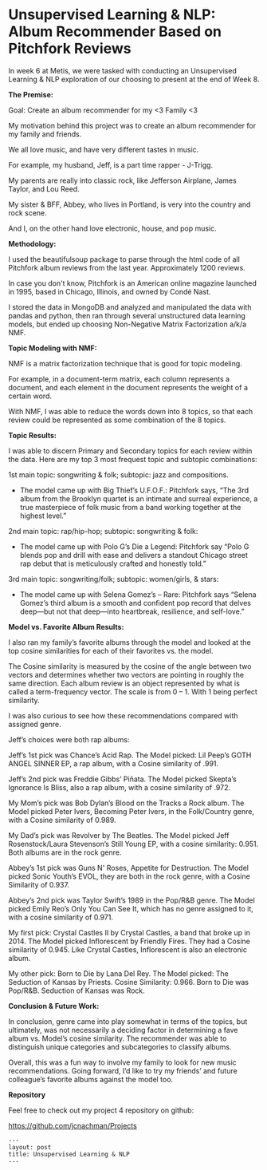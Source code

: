 <h1>Unsupervised Learning & NLP: Album Recommender Based on Pitchfork Reviews</h1>	


In week 6 at Metis, we were tasked with conducting an Unsupervised Learning & NLP exploration of our choosing to present at the end of Week 8.


**The Premise:**

Goal: Create an album recommender for my <3 Family <3

My motivation behind this project was to create an album recommender for my family and friends.

We all love music, and have very different tastes in music. 

For example, my husband, Jeff, is a part time rapper - J-Trigg. 

My parents are really into classic rock, like Jefferson Airplane, James Taylor, and Lou Reed. 

My sister & BFF, Abbey, who lives in Portland, is very into the country and rock scene. 

And I, on the other hand love electronic, house, and pop music. 



**Methodology:**

I used the beautifulsoup package to parse through the html code of all Pitchfork album reviews from the last year. Approximately 1200 reviews.

In case you don't know, Pitchfork is an American online magazine launched in 1995, based in Chicago, Illinois, and owned by Condé Nast.

I stored the data in MongoDB and analyzed and manipulated the data with pandas and python, then ran through several unstructured data learning models, but ended up choosing Non-Negative Matrix Factorization a/k/a NMF.


**Topic Modeling with NMF:**

NMF is a matrix factorization technique that is good for topic modeling. 

For example, in a document-term matrix, each column represents a document, and each element in the document represents the weight of a certain word. 

With NMF, I was able to reduce the words down into 8 topics, so that each review could be represented as some combination of the 8 topics.

**Topic Results:**

I was able to discern Primary and Secondary topics for each review within the data. Here are my top 3 most frequest topic and subtopic combinations:

1st main topic: songwriting & folk; subtopic: jazz and compositions.

- The model came up with Big Thief’s U.F.O.F.: Pitchfork says, “The 3rd album from the Brooklyn quartet is an intimate and surreal experience, a true masterpiece of folk music from a band working together at the highest level.”

2nd main topic: rap/hip-hop; subtopic: songwriting & folk: 

- The model came up with Polo G’s Die a Legend: Pitchfork say “Polo G blends pop and drill with ease and delivers a standout Chicago street rap debut that is meticulously crafted and honestly told.” 

3rd main topic: songwriting/folk; subtopic: women/girls, & stars: 

- The model came up with Selena Gomez’s – Rare: Pitchfork says “Selena Gomez’s third album is a smooth and confident pop record that delves deep—but not that deep—into heartbreak, resilience, and self-love.”



**Model vs. Favorite Album Results:**


I also ran my family’s favorite albums through the model and looked at the top cosine similarities for each of their favorites vs. the model.

The Cosine similarity is measured by the cosine of the angle between two vectors and determines whether two vectors are pointing in roughly the same direction.  Each album review is an object represented by what is called a term-frequency vector. The scale is from 0 – 1. With 1 being perfect similarity. 

I was also curious to see how these recommendations compared with assigned genre.


Jeff’s choices were both rap albums:

Jeff’s 1st pick was Chance’s Acid Rap. The Model picked: Lil Peep’s GOTH ANGEL SINNER EP, a rap album, with a Cosine similarity of .991. 

Jeff’s 2nd pick was Freddie Gibbs’ Piñata. The Model picked Skepta’s Ignorance Is Bliss, also a rap album, with a cosine similarity of .972.


My Mom’s pick was Bob Dylan’s Blood on the Tracks a Rock album. The Model  picked Peter Ivers, Becoming Peter Ivers, in the Folk/Country genre, with a Cosine similarity of 0.989.

My Dad’s pick was Revolver by The Beatles. The Model picked Jeff Rosenstock/Laura Stevenson’s Still Young EP, with a cosine similarity: 0.951. Both albums are in the rock genre.


Abbey’s 1st pick was Guns N' Roses, Appetite for Destruction. The Model picked Sonic Youth’s EVOL, they are both in the rock genre, with a Cosine Similarity of 0.937.

Abbey’s 2nd pick was Taylor Swift’s 1989 in the Pop/R&B genre. The Model picked  Emily Reo’s Only You Can See It, which has no genre assigned to it, with a cosine similarity of 0.971. 


My first pick: Crystal Castles II by Crystal Castles, a band that broke up in 2014. The Model picked Inflorescent by Friendly Fires. They had a Cosine similarity of 0.945. Like Crystal Castles, Inflorescent is also an electronic album.   

My other pick: Born to Die by Lana Del Rey. The Model picked: The Seduction of Kansas by Priests. Cosine Similarity: 0.966. Born to Die was Pop/R&B. Seduction of Kansas was Rock. 


**Conclusion & Future Work:**

In conclusion, genre came into play somewhat in terms of the topics, but ultimately, was not necessarily a deciding factor in determining a fave album vs. Model’s cosine similarity. The recommender was able to distinguish unique categories and subcategories to classify albums.

Overall, this was a fun way to involve my family to look for new music recommendations. Going forward, I’d like to try my friends’ and future colleague’s favorite albums against the model too.

**Repository**

Feel free to check out my project 4 repository on github:

https://github.com/jcnachman/Projects




```
---
layout: post
title: Unsupervised Learning & NLP
---
```

